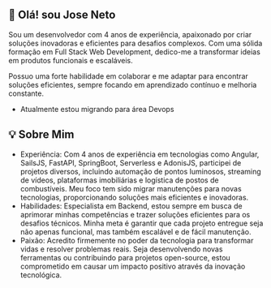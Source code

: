 ## 👋 Olá! sou Jose Neto

Sou um desenvolvedor com 4 anos de experiência, apaixonado por criar soluções inovadoras e eficientes para desafios complexos. Com uma sólida formação em Full Stack Web Development, dedico-me a transformar ideias em produtos funcionais e escaláveis.

Possuo uma forte habilidade em colaborar e me adaptar para encontrar soluções eficientes, sempre focando em aprendizado contínuo e melhoria constante.

- Atualmente estou migrando para área Devops

## 💡 Sobre Mim

- Experiência: Com 4 anos de experiência em tecnologias como Angular, SailsJS, FastAPI, SpringBoot, Serverless e AdonisJS, participei de projetos diversos, incluindo automação de pontos luminosos, streaming de vídeos, plataformas imobiliárias e logística de postos de combustíveis. Meu foco tem sido migrar manutenções para novas tecnologias, proporcionando soluções mais eficientes e inovadoras.
- Habilidades: Especialista em Backend, estou sempre em busca de aprimorar minhas competências e trazer soluções eficientes para os desafios técnicos. Minha meta é garantir que cada projeto entregue seja não apenas funcional, mas também escalável e de fácil manutenção.
- Paixão: Acredito firmemente no poder da tecnologia para transformar vidas e resolver problemas reais. Seja desenvolvendo novas ferramentas ou contribuindo para projetos open-source, estou comprometido em causar um impacto positivo através da inovação tecnológica.

<!--
**Neto6391/Neto6391** is a ✨ _special_ ✨ repository because its `README.md` (this file) appears on your GitHub profile.

Here are some ideas to get you started:

- 🔭 I’m currently working on ...
- 🌱 I’m currently learning ...
- 👯 I’m looking to collaborate on ...
- 🤔 I’m looking for help with ...
- 💬 Ask me about ...
- 📫 How to reach me: ...
- 😄 Pronouns: ...
- ⚡ Fun fact: ...
-->
